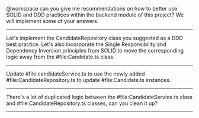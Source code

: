 @workspace can you give me recommendations on how to better use SOLID and DDD practices within the backend module of this project? We will implement some of your answers.

---

Let's implement the CandidateRepository class you suggested as a DDD best practice. Let's also incorporate the Single Responsibility and Dependency Inversion principles from SOLID to move the corresponding logic away from the #file:Candidate.ts class.

---

Update #file:candidateService.ts to use the newly added #file:CandidateRepository.ts to update #file:Candidate.ts instances.

---

There's a lot of duplicated logic between the #file:CandidateService.ts class and #file:CandidateRepository.ts classes, can you clean it up?

---

